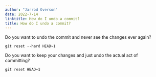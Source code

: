 ```yaml
---
author: "Jarrod Overson"
date: 2022-7-14
linktitle: How do I undo a commit?
title: How do I undo a commit?
---
```


Do you want to undo the commit and never see the changes ever again?

```
git reset --hard HEAD~1
```

Do you want to keep your changes and just undo the actual act of committing?

```
git reset HEAD~1
```
